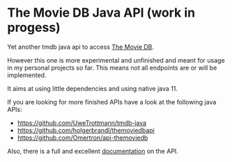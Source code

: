 # The Movie DB Java API (work in progess)

Yet another tmdb java api to access [The Movie DB](https://www.themoviedb.org/).

However this one is more experimental and unfinished and meant for usage in my personal projects so far. This means not all endpoints are or will be implemented.

It aims at using little dependencies and using native java 11.

If you are looking for more finished APIs have a look at the following java APIs:

* https://github.com/UweTrottmann/tmdb-java
* https://github.com/holgerbrandl/themoviedbapi
* https://github.com/Omertron/api-themoviedb

Also, there is a full and excellent [documentation](https://developers.themoviedb.org/3/) on the API.